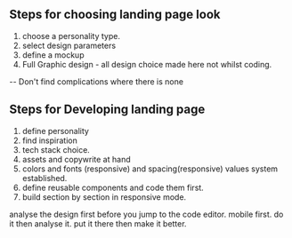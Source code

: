 ## Steps for choosing landing page look

1. choose a personality type.
2. select design parameters
4. define a mockup 
5. Full Graphic design - all design choice made here not whilst coding. 



-- Don't find complications where there is none


## Steps for Developing landing page

1. define personality 
2. find inspiration 
3. tech stack choice.
4. assets and copywrite at hand 
5. colors and fonts (responsive) and spacing(responsive) values system established. 
6. define reusable components and code them first. 
7. build section by section in responsive mode. 


analyse the design first
before you jump to the code editor.
mobile first.
do it then analyse it. put it there then make it better.




